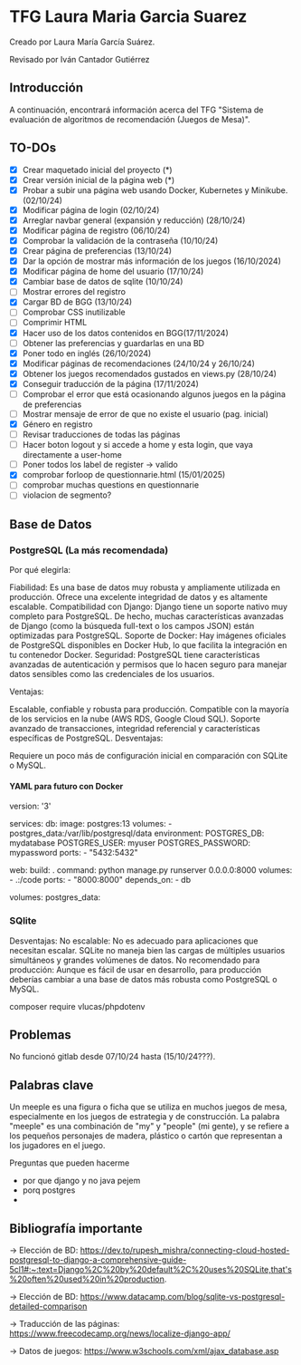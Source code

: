 # TFG Laura Maria Garcia Suarez

Creado por Laura María García Suárez.

Revisado por Iván Cantador Gutiérrez

## Introducción

A continuación, encontrará información acerca del TFG "Sistema de evaluación de algoritmos de recomendación (Juegos de Mesa)".

## TO-DOs

- [X] Crear maquetado inicial del proyecto (*)
- [X] Crear versión inicial de la página web (*)
- [X] Probar a subir una página web usando Docker, Kubernetes y Minikube. (02/10/24)
- [X] Modificar página de login (02/10/24)
- [X] Arreglar navbar general (expansión y reducción) (28/10/24)
- [X] Modificar página de registro (06/10/24)
- [X] Comprobar la validación de la contraseña (10/10/24)
- [X] Crear página de preferencias (13/10/24)
- [X] Dar la opción de mostrar más información de los juegos (16/10/2024)
- [X] Modificar página de home del usuario (17/10/24)
- [X] Cambiar base de datos de sqlite (10/10/24)
- [ ] Mostrar errores del registro
- [X] Cargar BD de BGG (13/10/24)
- [ ] Comprobar CSS inutilizable
- [ ] Comprimir HTML
- [X] Hacer uso de los datos contenidos en BGG(17/11/2024)
- [ ] Obtener las preferencias y guardarlas en una BD
- [X] Poner todo en inglés (26/10/2024)
- [X] Modificar páginas de recomendaciones (24/10/24 y 26/10/24)
- [X] Obtener los juegos recomendados gustados en views.py (28/10/24)
- [X] Conseguir traducción de la página (17/11/2024)
- [ ] Comprobar el error que está ocasionando algunos juegos en la página de preferencias
- [ ] Mostrar mensaje de error de que no existe el usuario (pag. inicial)
- [X] Género en registro
- [ ] Revisar traducciones de todas las páginas
- [ ] Hacer boton logout y si accede a home y esta login, que vaya directamente a user-home
- [ ] Poner todos los label de register -> valido
- [X] comprobar forloop de questionnarie.html (15/01/2025)
- [ ] comprobar muchas questions en questionnarie
- [ ] violacion de segmento?

## Base de Datos

### PostgreSQL (La más recomendada)

   Por qué elegirla:

Fiabilidad: Es una base de datos muy robusta y ampliamente utilizada en producción. Ofrece una excelente integridad de datos y es altamente escalable.
Compatibilidad con Django: Django tiene un soporte nativo muy completo para PostgreSQL. De hecho, muchas características avanzadas de Django (como la búsqueda full-text o los campos JSON) están optimizadas para PostgreSQL.
Soporte de Docker: Hay imágenes oficiales de PostgreSQL disponibles en Docker Hub, lo que facilita la integración en tu contenedor Docker.
Seguridad: PostgreSQL tiene características avanzadas de autenticación y permisos que lo hacen seguro para manejar datos sensibles como las credenciales de los usuarios.

Ventajas:

Escalable, confiable y robusta para producción.
Compatible con la mayoría de los servicios en la nube (AWS RDS, Google Cloud SQL).
Soporte avanzado de transacciones, integridad referencial y características específicas de PostgreSQL.
Desventajas:

Requiere un poco más de configuración inicial en comparación con SQLite o MySQL.

#### YAML para futuro con Docker

version: '3'

services:
  db:
    image: postgres:13
    volumes:
      - postgres_data:/var/lib/postgresql/data
    environment:
      POSTGRES_DB: mydatabase
      POSTGRES_USER: myuser
      POSTGRES_PASSWORD: mypassword
    ports:
      - "5432:5432"

  web:
    build: .
    command: python manage.py runserver 0.0.0.0:8000
    volumes:
      - .:/code
    ports:
      - "8000:8000"
    depends_on:
      - db

volumes:
  postgres_data:

### SQlite

Desventajas:
No escalable: No es adecuado para aplicaciones que necesitan escalar. SQLite no maneja bien las cargas de múltiples usuarios simultáneos y grandes volúmenes de datos.
No recomendado para producción: Aunque es fácil de usar en desarrollo, para producción deberías cambiar a una base de datos más robusta como PostgreSQL o MySQL.

composer require vlucas/phpdotenv

## Problemas

No funcionó gitlab desde 07/10/24 hasta (15/10/24???).

## Palabras clave

Un meeple es una figura o ficha que se utiliza en muchos juegos de mesa, especialmente en los juegos de estrategia y de construcción. La palabra "meeple" es una combinación de "my" y "people" (mi gente), y se refiere a los pequeños personajes de madera, plástico o cartón que representan a los jugadores en el juego.

Preguntas que pueden hacerme

- por que django y no java pejem
- porq postgres
- 

## Bibliografía importante

-> Elección de BD: https://dev.to/rupesh_mishra/connecting-cloud-hosted-postgresql-to-django-a-comprehensive-guide-5cl1#:~:text=Django%2C%20by%20default%2C%20uses%20SQLite,that's%20often%20used%20in%20production.

-> Elección de BD: https://www.datacamp.com/blog/sqlite-vs-postgresql-detailed-comparison

-> Traducción de las páginas: https://www.freecodecamp.org/news/localize-django-app/

-> Datos de juegos: https://www.w3schools.com/xml/ajax_database.asp
